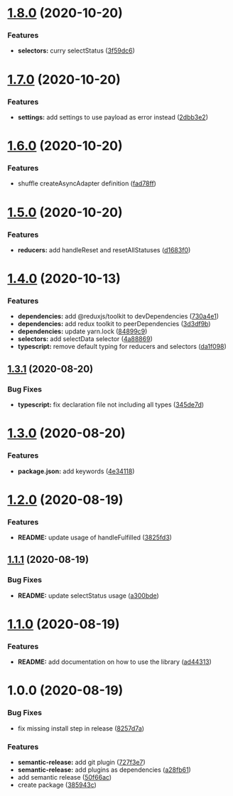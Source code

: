 # [1.8.0](https://github.com/Pixeladed/redux-async-adapter/compare/v1.7.0...v1.8.0) (2020-10-20)


### Features

* **selectors:** curry selectStatus ([3f59dc6](https://github.com/Pixeladed/redux-async-adapter/commit/3f59dc634dbfe15931d5134420c43c0bd2a196d5))

# [1.7.0](https://github.com/Pixeladed/redux-async-adapter/compare/v1.6.0...v1.7.0) (2020-10-20)


### Features

* **settings:** add settings to use payload as error instead ([2dbb3e2](https://github.com/Pixeladed/redux-async-adapter/commit/2dbb3e275a32e777452587db34711a30b9aef5d2))

# [1.6.0](https://github.com/Pixeladed/redux-async-adapter/compare/v1.5.0...v1.6.0) (2020-10-20)


### Features

* shuffle createAsyncAdapter definition ([fad78ff](https://github.com/Pixeladed/redux-async-adapter/commit/fad78ff473366255498deb9b116efc9f909e0097))

# [1.5.0](https://github.com/Pixeladed/redux-async-adapter/compare/v1.4.0...v1.5.0) (2020-10-20)


### Features

* **reducers:** add handleReset and resetAllStatuses ([d1683f0](https://github.com/Pixeladed/redux-async-adapter/commit/d1683f0c560737c996d7a190703535041384826f))

# [1.4.0](https://github.com/Pixeladed/redux-async-adapter/compare/v1.3.1...v1.4.0) (2020-10-13)


### Features

* **dependencies:** add @reduxjs/toolkit to devDependencies ([730a4e1](https://github.com/Pixeladed/redux-async-adapter/commit/730a4e180215073752ba82be61db18a48b764bc8))
* **dependencies:** add redux toolkit to peerDependencies ([3d3df9b](https://github.com/Pixeladed/redux-async-adapter/commit/3d3df9bd23a66295302744c48f1f40863ccca181))
* **dependencies:** update yarn.lock ([84899c9](https://github.com/Pixeladed/redux-async-adapter/commit/84899c9cd98899cce975776d63793dc59d0b2358))
* **selectors:** add selectData selector ([4a88869](https://github.com/Pixeladed/redux-async-adapter/commit/4a88869a0dfe273539499e80910ab6714c971025))
* **typescript:** remove default typing for reducers and selectors ([da1f098](https://github.com/Pixeladed/redux-async-adapter/commit/da1f09883a9499f9496d5d5aa52ea67a14a78963))

## [1.3.1](https://github.com/Pixeladed/redux-async-adapter/compare/v1.3.0...v1.3.1) (2020-08-20)


### Bug Fixes

* **typescript:** fix declaration file not including all types ([345de7d](https://github.com/Pixeladed/redux-async-adapter/commit/345de7d799a7df61ed99ce3e75b42933c0eb8c2b))

# [1.3.0](https://github.com/Pixeladed/redux-async-adapter/compare/v1.2.0...v1.3.0) (2020-08-20)


### Features

* **package.json:** add keywords ([4e34118](https://github.com/Pixeladed/redux-async-adapter/commit/4e341185915168fae61268d7732e32c86a71295f))

# [1.2.0](https://github.com/Pixeladed/redux-async-adapter/compare/v1.1.1...v1.2.0) (2020-08-19)


### Features

* **README:** update usage of handleFulfilled ([3825fd3](https://github.com/Pixeladed/redux-async-adapter/commit/3825fd30909f7af4fda10f16e10c47fe4818532b))

## [1.1.1](https://github.com/Pixeladed/redux-async-adapter/compare/v1.1.0...v1.1.1) (2020-08-19)


### Bug Fixes

* **README:** update selectStatus usage ([a300bde](https://github.com/Pixeladed/redux-async-adapter/commit/a300bdeb7940a2dd0e85e10011f6825bbc977b88))

# [1.1.0](https://github.com/Pixeladed/redux-async-adapter/compare/v1.0.0...v1.1.0) (2020-08-19)


### Features

* **README:** add documentation on how to use the library ([ad44313](https://github.com/Pixeladed/redux-async-adapter/commit/ad44313d9670a4a81c613ebaa66dfe6d67bab573))

# 1.0.0 (2020-08-19)


### Bug Fixes

* fix missing install step in release ([8257d7a](https://github.com/Pixeladed/redux-async-adapter/commit/8257d7aa8be45740c44b15639c92278b7decce5b))


### Features

* **semantic-release:** add git plugin ([727f3e7](https://github.com/Pixeladed/redux-async-adapter/commit/727f3e780ab4d022540ca5fa43a4485b02d3745f))
* **semantic-release:** add plugins as dependencies ([a28fb61](https://github.com/Pixeladed/redux-async-adapter/commit/a28fb6164a3fc514a5439e611ea05cfdc941289a))
* add semantic release ([50f66ac](https://github.com/Pixeladed/redux-async-adapter/commit/50f66ac295e8147e45b2ba717ad4e3b5b948daeb))
* create package ([385943c](https://github.com/Pixeladed/redux-async-adapter/commit/385943cce19b3016d87026fe8155a206039bea5d))
